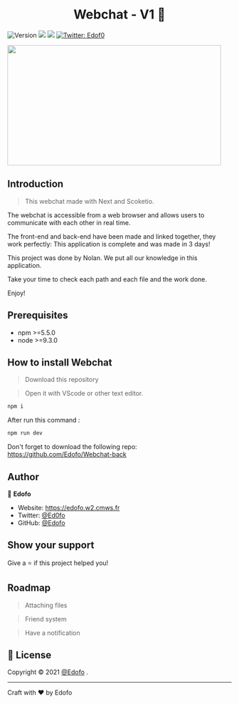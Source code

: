 <h1 align="center">Webchat - V1 👋</h1>
<p>
  <img alt="Version" src="https://img.shields.io/badge/version-1.0.0-blue.svg?cacheSeconds=2592000" />
  <img src="https://img.shields.io/badge/npm-%3E%3D5.5.0-blue.svg" />
  <img src="https://img.shields.io/badge/node-%3E%3D9.3.0-blue.svg" />
  <a href="https://twitter.com/Ed0fo" target="_blank">
    <img alt="Twitter: Edof0" src="https://img.shields.io/twitter/follow/Ed0fo.svg?style=social" />
  </a>
</p>

<img src="https://media4.giphy.com/media/s2Qvrs9q56N2BWVvTg/giphy.gif" width="480" height="270" frameBorder="0" />

## Introduction

> This webchat made with Next and Scoketio.

The webchat is accessible from a web browser and allows users to communicate with each other in real time.

The front-end and back-end have been made and linked together, they work perfectly:
This application is complete and was made in 3 days!

This project was done by Nolan.
We put all our knowledge in this application.

Take your time to check each path and each file and the work done.

Enjoy!

## Prerequisites

- npm >=5.5.0
- node >=9.3.0

## How to install Webchat

> Download this repository

> Open it with VScode or other text editor.

```bash 
npm i 
```

After run this command :

```bash 
npm run dev 
```

Don't forget to download the following repo: https://github.com/Edofo/Webchat-back

## Author

👤 **Edofo**

* Website: https://edofo.w2.cmws.fr
* Twitter: [@Ed0fo](https://twitter.com/Ed0fo)
* GitHub: [@Edofo](https://github.com/Edofo)

## Show your support

Give a ⭐️ if this project helped you!

## Roadmap

> Attaching files

> Friend system 

> Have a notification

## 📝 License

Copyright © 2021 [@Edofo](https://github.com/Edofo)
.<br />

*** 
Craft with ❤️ by Edofo 
